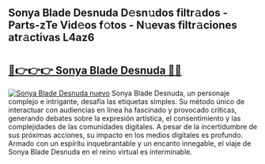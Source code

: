 ## Sonya Blade Desnuda D𝚎sn𝚞dos filtr𝚊dos - Parts-zTe Vid𝚎os f𝚘tos - N𝚞evas filtr𝚊ciones atr𝚊ctivas L4az6

# <h2><a href="http://mb9u0w.tromn.icu/?c=Sonya+Blade+Desnuda">🔗👉👉👉 Sonya Blade Desnuda 🔗🔗</a></h2>

[![Sonya Blade Desnuda nuevo](https://i.imgur.com/pEAQMta.gif)](http://mb9u0w.tromn.icu/?c=Sonya+Blade+Desnuda)
Sonya Blade Desnuda, un personaje complejo e intrigante, desafía las etiquetas simples. Su método único de interactuar con audiencias en línea ha fascinado y provocado críticas, generando debates sobre la expresión artística, el consentimiento y las complejidades de las comunidades digitales. A pesar de la incertidumbre de sus próximas acciones, su impacto en los medios digitales es profundo. Armado con un espíritu inquebrantable y un encanto innegable, el viaje de Sonya Blade Desnuda en el reino virtual es interminable.
